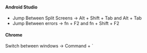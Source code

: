 #### Android Studio
* Jump Between Split Screens -> Alt + Shift + Tab and Alt + Tab
* Jump Between errors -> fn + F2 and fn + Shift + F2

#### Chrome
Switch between windows -> Command + `
